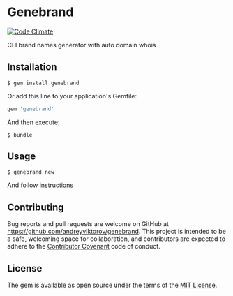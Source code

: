 # Genebrand

[![Code Climate](https://codeclimate.com/github/andreyviktorov/genebrand/badges/gpa.svg)](https://codeclimate.com/github/andreyviktorov/genebrand)

CLI brand names generator with auto domain whois

## Installation

    $ gem install genebrand

Or add this line to your application's Gemfile:

```ruby
gem 'genebrand'
```

And then execute:

    $ bundle

## Usage

    $ genebrand new

And follow instructions

## Contributing

Bug reports and pull requests are welcome on GitHub at https://github.com/andreyviktorov/genebrand. This project is intended to be a safe, welcoming space for collaboration, and contributors are expected to adhere to the [Contributor Covenant](contributor-covenant.org) code of conduct.


## License

The gem is available as open source under the terms of the [MIT License](http://opensource.org/licenses/MIT).

